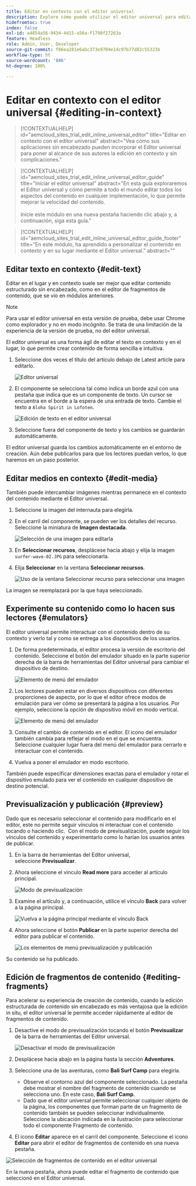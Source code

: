 ```yaml
---
title: Editar en contexto con el editor universal
description: Explore cómo puede utilizar el editor universal para editar cualquier aspecto del contenido en el lugar y en contexto en cualquier implementación.
hidefromtoc: true
index: false
exl-id: a4854a56-9434-4d15-a56a-f1798f27263a
feature: Headless
role: Admin, User, Developer
source-git-commit: f66ea281e6abc373e9704e14c97b77d82c55323b
workflow-type: ht
source-wordcount: '886'
ht-degree: 100%

---
```



# Editar en contexto con el editor universal {#editing-in-context}

>[!CONTEXTUALHELP]
>id="aemcloud_sites_trial_edit_inline_universal_editor"
>title="Editar en contexto con el editor universal"
>abstract="Vea cómo sus aplicaciones sin encabezado pueden incorporar el Editor universal para poner al alcance de sus autores la edición en contexto y sin complicaciones."

>[!CONTEXTUALHELP]
>id="aemcloud_sites_trial_edit_inline_universal_editor_guide"
>title="Iniciar el editor universal"
>abstract="En esta guía exploraremos el Editor universal y cómo permite a todo el mundo editar todos los aspectos del contenido en cualquier implementación, lo que permite mejorar la velocidad del contenido.<br><br>Inicie este módulo en una nueva pestaña haciendo clic abajo y, a continuación, siga esta guía."

>[!CONTEXTUALHELP]
>id="aemcloud_sites_trial_edit_inline_universal_editor_guide_footer"
>title="En este módulo, ha aprendido a personalizar el contenido en contexto y en su lugar mediante el Editor universal."
>abstract=""

## Editar texto en contexto {#edit-text}

Editar en el lugar y en contexto suele ser mejor que editar contenido estructurado sin encabezado, como en el editor de fragmentos de contenido, que se vio en módulos anteriores.

>[!NOTE]
>
>Para usar el editor universal en esta versión de prueba, debe usar Chrome como explorador y no en modo incógnito. Se trata de una limitación de la experiencia de la versión de prueba, no del editor universal.

El editor universal es una forma ágil de editar el texto en contexto y en el lugar, lo que permite crear contenido de forma sencilla e intuitiva.

1. Seleccione dos veces el título del artículo debajo de Latest article para editarlo.

   ![Editor universal](assets/do-not-localize/ue-component-mode.png)

1. El componente se selecciona tal como indica un borde azul con una pestaña que indica que es un componente de texto. Un cursor se encuentra en el borde a la espera de una entrada de texto. Cambie el texto a `Aloha Spirit in Lofoten`.

   ![Edición de texto en el editor universal](assets/do-not-localize/ue-edit-text-2.png)

1. Seleccione fuera del componente de texto y los cambios se guardarán automáticamente.

El editor universal guarda los cambios automáticamente en el entorno de creación. Aún debe publicarlos para que los lectores puedan verlos, lo que haremos en un paso posterior.

## Editar medios en contexto {#edit-media}

También puede intercambiar imágenes mientras permanece en el contexto del contenido mediante el Editor universal.

1. Seleccione la imagen del internauta para elegirla.

1. En el carril del componente, se pueden ver los detalles del recurso. Seleccione la miniatura de **Imagen destacada**.

   ![Selección de una imagen para editarla](assets/do-not-localize/ue-edit-media.png)

1. En **Seleccionar recursos**, desplácese hacia abajo y elija la imagen `surfer-wave-02.JPG` para seleccionarla.

1. Elija **Seleccionar** en la ventana **Seleccionar recursos**.

   ![Uso de la ventana Seleccionar recurso para seleccionar una imagen](assets/do-not-localize/ue-select-asset.png)

La imagen se reemplazará por la que haya seleccionado.

## Experimente su contenido como lo hacen sus lectores {#emulators}

El editor universal permite interactuar con el contenido dentro de su contexto y verlo tal y como se entrega a los dispositivos de los usuarios.

1. De forma predeterminada, el editor procesa la versión de escritorio del contenido. Seleccione el botón del emulador situado en la parte superior derecha de la barra de herramientas del Editor universal para cambiar el dispositivo de destino.

   ![Elemento de menú del emulador](assets/do-not-localize/ue-emulator-1.png)

1. Los lectores pueden estar en diversos dispositivos con diferentes proporciones de aspecto, por lo que el editor ofrece modos de emulación para ver cómo se presentará la página a los usuarios. Por ejemplo, seleccione la opción de dispositivo móvil en modo vertical.

   ![Elemento de menú del emulador](assets/do-not-localize/ue-emulator-2.png)

1. Consulte el cambio de contenido en el editor. El icono del emulador también cambia para reflejar el modo en el que se encuentra. Seleccione cualquier lugar fuera del menú del emulador para cerrarlo e interactuar con el contenido.

1. Vuelva a poner el emulador en modo escritorio.

También puede especificar dimensiones exactas para el emulador y rotar el dispositivo emulado para ver el contenido en cualquier dispositivo de destino potencial.

## Previsualización y publicación {#preview}

Dado que es necesario seleccionar el contenido para modificarlo en el editor, este no permite seguir vínculos ni interactuar con el contenido tocando o haciendo clic.  Con el modo de previsualización, puede seguir los vínculos del contenido y experimentarlo como lo harían los usuarios antes de publicar.

1. En la barra de herramientas del Editor universal, seleccione **Previsualizar**.

1. Ahora seleccione el vínculo **Read more** para acceder al artículo principal.

   ![Modo de previsualización](assets/do-not-localize/ue-preview-publish-1.png)

1. Examine el artículo y, a continuación, utilice el vínculo **Back** para volver a la página principal.

   ![Vuelva a la página principal mediante el vínculo Back](assets/do-not-localize/ue-preview-publish-3.png)

1. Ahora seleccione el botón **Publicar** en la parte superior derecha del editor para publicar el contenido.

   ![Los elementos de menú previsualización y publicación](assets/do-not-localize/ue-preview-publish-4.png)

Su contenido se ha publicado.

## Edición de fragmentos de contenido {#editing-fragments}

Para acelerar su experiencia de creación de contenido, cuando la edición estructurada de contenido sin encabezado es más ventajosa que la edición in situ, el editor universal le permite acceder rápidamente al editor de fragmentos de contenido.

1. Desactive el modo de previsualización tocando el botón **Previsualizar** de la barra de herramientas del Editor universal.

   ![Desactivar el modo de previsualización](assets/do-not-localize/ue-toggle-off-preview.png)

1. Desplácese hacia abajo en la página hasta la sección **Adventures**.

1. Seleccione una de las aventuras, como **Bali Surf Camp** para elegirla.

   * Observe el contorno azul del componente seleccionado. La pestaña debe mostrar el nombre del fragmento de contenido cuando se selecciona uno. En este caso, **Bali Surf Camp**.
   * Dado que el editor universal permite seleccionar cualquier objeto de la página, los componentes que forman parte de un fragmento de contenido también se pueden seleccionar individualmente. Seleccione la ubicación indicada en la ilustración para seleccionar todo el componente Fragmento de contenido.

1. El icono **Editar** aparece en el carril del componente. Seleccione el icono **Editar** para abrir el editor de fragmentos de contenido en una nueva pestaña.

![Selección de fragmentos de contenido en el editor universal](assets/do-not-localize/ue-content-fragments.png)

En la nueva pestaña, ahora puede editar el fragmento de contenido que seleccionó en el Editor universal.
